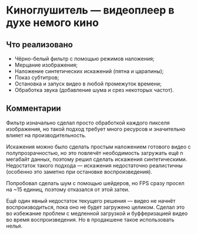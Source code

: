 # Киноглушитель — видеоплеер в духе немого кино

## Что реализовано

- Чёрно-белый фильтр с помощью режимов наложения;
- Мерцание изображения;
- Наложение синтетических искажений (пятна и царапины);
- Показ субтитров;
- Остановка и запуск видео в любой промежуток времени;
- Обработка звука (добавление шума и срез некоторых частот).

## Комментарии

Фильтр изначально сделал просто обработкой каждого пикселя изображения, но такой подход
требует много ресурсов и значительно влияет на производительность.

Искажения можно было сделать простым наложением готового видео с полупрозрачностью, но это повлечёт
неободимость загружать ещё n мегабайт данных, поэтому решил сделать искажения синтетическими.
Недостаток такого подхода — искажения недостаточно реалистичны (особенно это заметно при остановке
воспроизведения).

Попробовал сделать шум с помощью шейдеров, но FPS сразу просел на ~15 единиц, поэтому отказался
от этой затеи.

Ещё один явный недостаток текущего решения — видео не начнёт воспроизводиться, пока оно не будет
загружено целиком. Сделал это во избежание проблем с медленной загрузкой и буфферизацией видео
во время воспроизведения. Но в продакшене такое использовать нелья.
